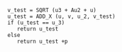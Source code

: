 ﻿~~~~
v_test = SQRT (u3 + Au2 + u)
u_test = ADD_X (u, v, u_2, v_test)
if (u_test == u_3)
   return u_test
else
   return u_test +p
~~~~